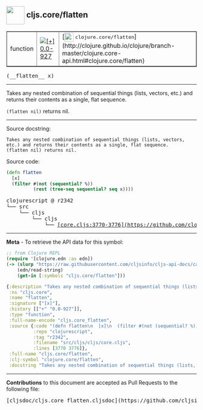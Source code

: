 ## <img width="48px" valign="middle" src="http://i.imgur.com/Hi20huC.png"> cljs.core/flatten

 <table border="1">
<tr>

<td>function</td>
<td><a href="https://github.com/cljsinfo/cljs-api-docs/tree/0.0-927"><img valign="middle" alt="[+] 0.0-927" src="https://img.shields.io/badge/+-0.0--927-lightgrey.svg"></a> </td>
<td>
[<img height="24px" valign="middle" src="http://i.imgur.com/1GjPKvB.png"> <samp>clojure.core/flatten</samp>](http://clojure.github.io/clojure/branch-master/clojure.core-api.html#clojure.core/flatten)
</td>
</tr>
</table>

 <samp>
(__flatten__ x)<br>
</samp>

---

Takes any nested combination of sequential things (lists, vectors, etc.) and
returns their contents as a single, flat sequence.

`(flatten nil)` returns nil.

---



Source docstring:

```
Takes any nested combination of sequential things (lists, vectors,
etc.) and returns their contents as a single, flat sequence.
(flatten nil) returns nil.
```

Source code:

```clj
(defn flatten
  [x]
  (filter #(not (sequential? %))
          (rest (tree-seq sequential? seq x))))
```

 <pre>
clojurescript @ r2342
└── src
    └── cljs
        └── cljs
            └── <ins>[core.cljs:3770-3776](https://github.com/clojure/clojurescript/blob/r2342/src/cljs/cljs/core.cljs#L3770-L3776)</ins>
</pre>


---

__Meta__ - To retrieve the API data for this symbol:

```clj
;; from Clojure REPL
(require '[clojure.edn :as edn])
(-> (slurp "https://raw.githubusercontent.com/cljsinfo/cljs-api-docs/catalog/cljs-api.edn")
    (edn/read-string)
    (get-in [:symbols "cljs.core/flatten"]))
```

```clj
{:description "Takes any nested combination of sequential things (lists, vectors, etc.) and\nreturns their contents as a single, flat sequence.\n\n`(flatten nil)` returns nil.",
 :ns "cljs.core",
 :name "flatten",
 :signature ["[x]"],
 :history [["+" "0.0-927"]],
 :type "function",
 :full-name-encode "cljs.core_flatten",
 :source {:code "(defn flatten\n  [x]\n  (filter #(not (sequential? %))\n          (rest (tree-seq sequential? seq x))))",
          :repo "clojurescript",
          :tag "r2342",
          :filename "src/cljs/cljs/core.cljs",
          :lines [3770 3776]},
 :full-name "cljs.core/flatten",
 :clj-symbol "clojure.core/flatten",
 :docstring "Takes any nested combination of sequential things (lists, vectors,\netc.) and returns their contents as a single, flat sequence.\n(flatten nil) returns nil."}

```

---

__Contributions__ to this document are accepted as Pull Requests to the following file:

 <pre>
[cljsdoc/cljs.core_flatten.cljsdoc](https://github.com/cljsinfo/cljs-api-docs/blob/master/cljsdoc/cljs.core_flatten.cljsdoc)
</pre>

